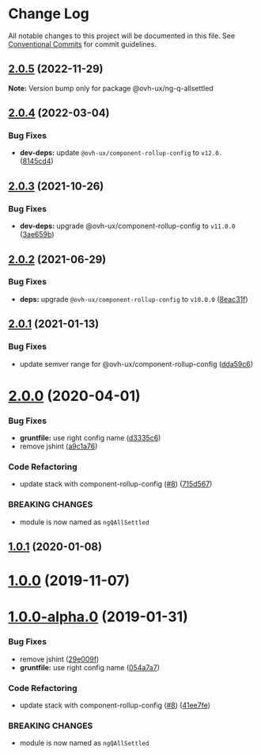 # Change Log

All notable changes to this project will be documented in this file.
See [Conventional Commits](https://conventionalcommits.org) for commit guidelines.

## [2.0.5](https://github.com/ovh/manager/compare/@ovh-ux/ng-q-allsettled@2.0.4...@ovh-ux/ng-q-allsettled@2.0.5) (2022-11-29)

**Note:** Version bump only for package @ovh-ux/ng-q-allsettled





## [2.0.4](https://github.com/ovh/manager/compare/@ovh-ux/ng-q-allsettled@2.0.3...@ovh-ux/ng-q-allsettled@2.0.4) (2022-03-04)


### Bug Fixes

* **dev-deps:** update `@ovh-ux/component-rollup-config` to `v12.0.` ([8145cd4](https://github.com/ovh/manager/commit/8145cd44a34cec071db4b5267182705625951077))



## [2.0.3](https://github.com/ovh/manager/compare/@ovh-ux/ng-q-allsettled@2.0.2...@ovh-ux/ng-q-allsettled@2.0.3) (2021-10-26)


### Bug Fixes

* **dev-deps:** upgrade @ovh-ux/component-rollup-config to `v11.0.0` ([3ae659b](https://github.com/ovh/manager/commit/3ae659bea59244fd5660375b9dac52055cc374b0))



## [2.0.2](https://github.com/ovh/manager/compare/@ovh-ux/ng-q-allsettled@2.0.1...@ovh-ux/ng-q-allsettled@2.0.2) (2021-06-29)


### Bug Fixes

* **deps:** upgrade `@ovh-ux/component-rollup-config` to `v10.0.0` ([8eac31f](https://github.com/ovh/manager/commit/8eac31f81e46d1570c131cf55788d6435842ab6d))



## [2.0.1](https://github.com/ovh/manager/compare/@ovh-ux/ng-q-allsettled@2.0.0...@ovh-ux/ng-q-allsettled@2.0.1) (2021-01-13)


### Bug Fixes

* update semver range for @ovh-ux/component-rollup-config ([dda59c6](https://github.com/ovh/manager/commit/dda59c6b71cb4ad9ab98f06a0bf995a7eb45a1d9))



# [2.0.0](https://github.com/ovh/manager/compare/@ovh-ux/ng-q-allsettled@1.0.1...@ovh-ux/ng-q-allsettled@2.0.0) (2020-04-01)


### Bug Fixes

* **gruntfile:** use right config name ([d3335c6](https://github.com/ovh/manager/commit/d3335c62e26238c134fb3551e324a8840df37e23))
* remove jshint ([a9c1a76](https://github.com/ovh/manager/commit/a9c1a76b4a010fb9c28570b63fe028d59f50bc22))


### Code Refactoring

* update stack with component-rollup-config ([#8](https://github.com/ovh/manager/issues/8)) ([715d567](https://github.com/ovh/manager/commit/715d5677945539f80085361a70dd4e65cb0f88af))


### BREAKING CHANGES

* module is now named as `ngQAllSettled`



## [1.0.1](https://github.com/ovh-ux/ng-q-allsettled/compare/v1.0.0...v1.0.1) (2020-01-08)



# [1.0.0](https://github.com/ovh-ux/ng-q-allsettled/compare/v1.0.0-alpha.0...v1.0.0) (2019-11-07)



# [1.0.0-alpha.0](https://github.com/ovh-ux/ng-q-allsettled/compare/0.3.1...1.0.0-alpha.0) (2019-01-31)


### Bug Fixes

* remove jshint ([29e009f](https://github.com/ovh-ux/ng-q-allsettled/commit/29e009f))
* **gruntfile:** use right config name ([054a7a7](https://github.com/ovh-ux/ng-q-allsettled/commit/054a7a7))


### Code Refactoring

* update stack with component-rollup-config ([#8](https://github.com/ovh-ux/ng-q-allsettled/issues/8)) ([41ee7fe](https://github.com/ovh-ux/ng-q-allsettled/commit/41ee7fe))


### BREAKING CHANGES

* module is now named as `ngQAllSettled`
